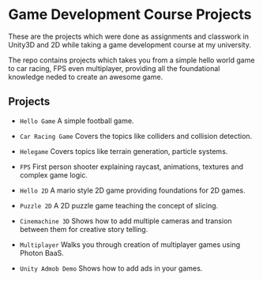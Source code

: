 # Game Development Course Projects

These are the projects which were done as assignments and classwork in Unity3D and 2D while taking a game development course at my university.

The repo contains projects which takes you from a simple hello world game to car racing, FPS even multiplayer, providing all the foundational knowledge neded to create an awesome game.

## Projects

- `Hello Game`
A simple football game.

- `Car Racing Game`
Covers the topics like colliders and collision detection.

- `Helegame`
Covers topics like terrain generation, particle systems.

- `FPS`
First person shooter explaining raycast, animations, textures and complex game logic.

- `Hello 2D`
A mario style 2D game providing foundations for 2D games.

- `Puzzle 2D`
A 2D puzzle game teaching the concept of slicing.

- `Cinemachine 3D`
Shows how to add multiple cameras and transion between them for creative story telling.

- `Multiplayer`
Walks you through creation of multiplayer games using Photon BaaS.

- `Unity Admob Demo`
Shows how to add ads in your games.



